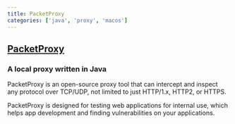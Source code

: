 ```yaml
---
title: PacketProxy
categories: ['java', 'proxy', 'macos']
---
```

## [PacketProxy](https://github.com/DeNA/PacketProxy)

### A local proxy written in Java


PacketProxy is an open-source proxy tool that can intercept and inspect any protocol over TCP/UDP, not limited to just HTTP/1.x, HTTP2, or HTTPS.

PacketProxy is designed for testing web applications for internal use, which helps app development and finding vulnerabilities on your applications.
 